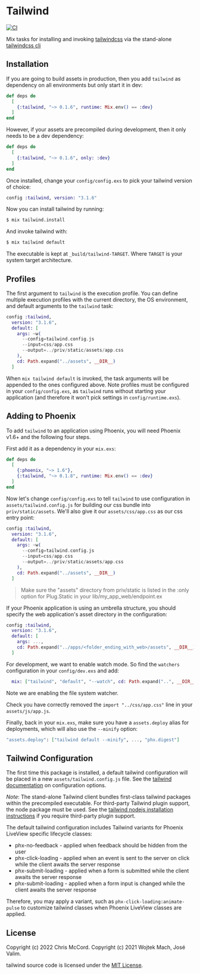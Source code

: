 # Tailwind

[![CI](https://github.com/phoenixframework/tailwind/actions/workflows/main.yml/badge.svg)](https://github.com/phoenixframework/tailwind/actions/workflows/main.yml)

Mix tasks for installing and invoking [tailwindcss](https://tailwindcss.com) via the
stand-alone [tailwindcss cli](https://github.com/tailwindlabs/tailwindcss/tree/master/standalone-cli)

## Installation

If you are going to build assets in production, then you add
`tailwind` as dependency on all environments but only start it
in dev:

```elixir
def deps do
  [
    {:tailwind, "~> 0.1.6", runtime: Mix.env() == :dev}
  ]
end
```

However, if your assets are precompiled during development,
then it only needs to be a dev dependency:

```elixir
def deps do
  [
    {:tailwind, "~> 0.1.6", only: :dev}
  ]
end
```

Once installed, change your `config/config.exs` to pick your
tailwind version of choice:

```elixir
config :tailwind, version: "3.1.6"
```

Now you can install tailwind by running:

```bash
$ mix tailwind.install
```

And invoke tailwind with:

```bash
$ mix tailwind default
```

The executable is kept at `_build/tailwind-TARGET`.
Where `TARGET` is your system target architecture.

## Profiles

The first argument to `tailwind` is the execution profile.
You can define multiple execution profiles with the current
directory, the OS environment, and default arguments to the
`tailwind` task:

```elixir
config :tailwind,
  version: "3.1.6",
  default: [
    args: ~w(
      --config=tailwind.config.js
      --input=css/app.css
      --output=../priv/static/assets/app.css
    ),
    cd: Path.expand("../assets", __DIR__)
  ]
```

When `mix tailwind default` is invoked, the task arguments will be appended
to the ones configured above. Note profiles must be configured in your
`config/config.exs`, as `tailwind` runs without starting your application
(and therefore it won't pick settings in `config/runtime.exs`).

## Adding to Phoenix

To add `tailwind` to an application using Phoenix, you will need Phoenix v1.6+
and the following four steps.

First add it as a dependency in your `mix.exs`:

```elixir
def deps do
  [
    {:phoenix, "~> 1.6"},
    {:tailwind, "~> 0.1.8", runtime: Mix.env() == :dev}
  ]
end
```

Now let's change `config/config.exs` to tell `tailwind` to use
configuration in `assets/tailwind.config.js` for building our css
bundle into `priv/static/assets`. We'll also give it our `assets/css/app.css`
as our css entry point:

```elixir
config :tailwind,
  version: "3.1.6",
  default: [
    args: ~w(
      --config=tailwind.config.js
      --input=css/app.css
      --output=../priv/static/assets/app.css
    ),
    cd: Path.expand("../assets", __DIR__)
  ]
```

> Make sure the "assets" directory from priv/static is listed in the
> :only option for Plug.Static in your lib/my_app_web/endpoint.ex

If your Phoenix application is using an umbrella structure, you should specify
the web application's asset directory in the configuration:

```elixir
config :tailwind,
  version: "3.1.6",
  default: [
    args: ...,
    cd: Path.expand("../apps/<folder_ending_with_web>/assets", __DIR__)
  ]
```

For development, we want to enable watch mode. So find the `watchers`
configuration in your `config/dev.exs` and add:

```elixir
  mix: ["tailwind", "default", "--watch", cd: Path.expand("..", __DIR__)]
```

Note we are enabling the file system watcher.

Check you have correctly removed the `import "../css/app.css"` line
in your `assets/js/app.js`.

Finally, back in your `mix.exs`, make sure you have a `assets.deploy`
alias for deployments, which will also use the `--minify` option:

```elixir
"assets.deploy": ["tailwind default --minify", ..., "phx.digest"]
```

## Tailwind Configuration

The first time this package is installed, a default tailwind configuration
will be placed in a new `assets/tailwind.config.js` file. See
the [tailwind documentation](https://tailwindcss.com/docs/configuration)
on configuration options.

_Note_: The stand-alone Tailwind client bundles first-class tailwind packages
within the precompiled executable. For third-party Tailwind plugin support,
the node package must be used. See the [tailwind nodejs installation instructions](https://tailwindcss.com/docs/installation) if you require third-party plugin support.

The default tailwind configuration includes Tailwind variants for Phoenix LiveView specific
lifecycle classes:

  * phx-no-feedback - applied when feedback should be hidden from the user
  * phx-click-loading - applied when an event is sent to the server on click while the client awaits the server response
  * phx-submit-loading - applied when a form is submitted while the client awaits the server response
  * phx-submit-loading - applied when a form input is changed while the client awaits the server response

Therefore, you may apply a variant, such as `phx-click-loading:animate-pulse` to customize tailwind classes
when Phoenix LiveView classes are applied.

## License

Copyright (c) 2022 Chris McCord.
Copyright (c) 2021 Wojtek Mach, José Valim.

tailwind source code is licensed under the [MIT License](LICENSE.md).
